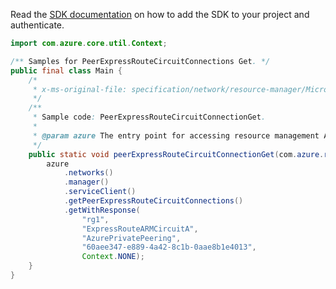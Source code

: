 Read the [SDK documentation](https://github.com/Azure/azure-sdk-for-java/blob/azure-resourcemanager_2.10.0/sdk/resourcemanager/azure-resourcemanager/README.md) on how to add the SDK to your project and authenticate.

```java
import com.azure.core.util.Context;

/** Samples for PeerExpressRouteCircuitConnections Get. */
public final class Main {
    /*
     * x-ms-original-file: specification/network/resource-manager/Microsoft.Network/stable/2021-05-01/examples/PeerExpressRouteCircuitConnectionGet.json
     */
    /**
     * Sample code: PeerExpressRouteCircuitConnectionGet.
     *
     * @param azure The entry point for accessing resource management APIs in Azure.
     */
    public static void peerExpressRouteCircuitConnectionGet(com.azure.resourcemanager.AzureResourceManager azure) {
        azure
            .networks()
            .manager()
            .serviceClient()
            .getPeerExpressRouteCircuitConnections()
            .getWithResponse(
                "rg1",
                "ExpressRouteARMCircuitA",
                "AzurePrivatePeering",
                "60aee347-e889-4a42-8c1b-0aae8b1e4013",
                Context.NONE);
    }
}
```
